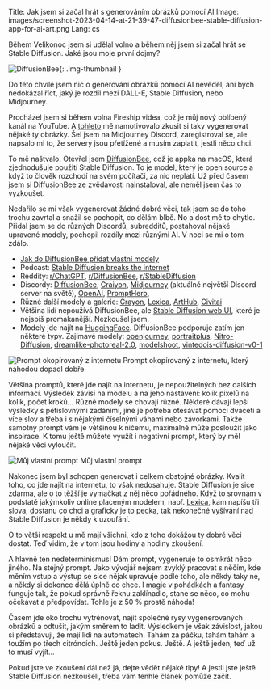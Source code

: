 Title: Jak jsem si začal hrát s generováním obrázků pomocí AI
Image: images/screenshot-2023-04-14-at-21-39-47-diffusionbee-stable-diffusion-app-for-ai-art.png
Lang: cs

Během Velikonoc jsem si udělal volno a během něj jsem si začal hrát se Stable Diffusion.
Jaké jsou moje první dojmy?

![DiffusionBee]({static}/images/screenshot-2023-04-14-at-21-39-47-diffusionbee-stable-diffusion-app-for-ai-art.png){: .img-thumbnail }

Do této chvíle jsem nic o generování obrázků pomocí AI nevěděl, ani bych nedokázal říct, jaký je rozdíl mezi DALL-E, Stable Diffusion, nebo Midjourney.

Procházel jsem si během volna Fireship videa, což je můj nový oblíbený kanál na YouTube.
A [tohleto](https://www.youtube.com/watch?v=nYqeHIRKboM) mě namotivovalo zkusit si taky vygenerovat nějaké ty obrázky.
Šel jsem na Midjourney Discord, zaregistroval se, ale napsalo mi to, že servery jsou přetížené a musím zaplatit, jestli něco chci.

To mě naštvalo.
Otevřel jsem [DiffusionBee](https://diffusionbee.com/), což je appka na macOS, která zjednodušuje použití Stable Diffusion.
To je model, který je open source a když to člověk rozchodí na svém počítači, za nic neplatí.
Už před časem jsem si DiffusionBee ze zvědavosti nainstaloval, ale neměl jsem čas to vyzkoušet.

Nedařilo se mi však vygenerovat žádné dobré věci, tak jsem se do toho trochu zavrtal a snažil se pochopit, co dělám blbě.
No a dost mě to chytlo.
Přidal jsem se do různých Discordů, subredditů, postahoval nějaké upravené modely, pochopil rozdíly mezi různými AI.
V noci se mi o tom zdálo.

-   [Jak do DiffusionBee přidat vlastní modely](https://github.com/divamgupta/diffusionbee-stable-diffusion-ui/blob/master/DOCUMENTATION.md#custom-models)
-   Podcast: [Stable Diffusion breaks the internet](https://changelog.com/podcast/506)
-   Reddity: [r/ChatGPT](https://www.reddit.com/r/ChatGPT/), [r/DiffusionBee](https://www.reddit.com/r/DiffusionBee/), [r/StableDiffusion](https://www.reddit.com/r/StableDiffusion/)
-   Discordy: [DiffusionBee](https://discord.gg/QCjYd4eQQD), [Craiyon](https://discord.gg/craiyon-1065723932109451284), [Midjourney](https://discord.gg/midjourney) (aktuálně největší Discord server na světě), [OpenAI](https://discord.gg/openai), [PromptHero](https://discord.gg/prompthero-1026222136790110259),
-   Různé další modely a galerie: [Crayon](https://www.craiyon.com/), [Lexica](https://lexica.art/), [ArtHub](https://arthub.ai/), [Civitai](https://civitai.com/)
-   Většina lidí nepoužívá DiffusionBee, ale [Stable Diffusion web UI](https://github.com/AUTOMATIC1111/stable-diffusion-webui), které je nejspíš promakanější.
    Nezkoušel jsem.
-   Modely jde najít na [HuggingFace](https://huggingface.co/).
    DiffusionBee podporuje zatím jen některé typy.
    Zajímavé modely: [openjourney](https://huggingface.co/prompthero/openjourney), [portraitplus](https://huggingface.co/wavymulder/portraitplus), [Nitro-Diffusion](https://huggingface.co/nitrosocke/Nitro-Diffusion), [dreamlike-photoreal-2.0](https://huggingface.co/dreamlike-art/dreamlike-photoreal-2.0), [modelshoot](https://huggingface.co/wavymulder/modelshoot), [vintedois-diffusion-v0-1](https://huggingface.co/22h/vintedois-diffusion-v0-1)

![Prompt okopírovaný z internetu]({static}/images/screenshot-2023-04-08-at-14-51-54.png)
Prompt okopírovaný z internetu, který náhodou dopadl dobře

Většina promptů, které jde najít na internetu, je nepoužitelných bez dalších informací.
Výsledek závisí na modelu a na jeho nastavení: kolik pixelů na kolik, počet kroků…
Různé modely se chovají různě.
Některé dávají lepší výsledky s pětislovnými zadáními, jiné je potřeba otesávat pomocí dvaceti a více slov a třeba i s nějakými číselnými váhami nebo závorkami.
Takže samotný prompt vám je většinou k ničemu, maximálně může posloužit jako inspirace.
K tomu ještě můžete využít i negativní prompt, který by měl nějaké věci vyloučit.

![Můj vlastní prompt]({static}/images/screenshot-2023-04-09-at-18-03-39.png)
Můj vlastní prompt

Nakonec jsem byl schopen generovat i celkem obstojné obrázky.
Kvalit toho, co jde najít na internetu, to však nedosahuje.
Stable Diffusion je sice zdarma, ale o to těžší je vymačkat z něj něco pořádného.
Když to srovnám v podstatě jakýmkoliv online placeným modelem, např. [Lexica](https://lexica.art/), kam napíšu tři slova, dostanu co chci a graficky je to pecka, tak nekonečné vyšívání nad Stable Diffusion je někdy k uzoufání.

O to větší respekt u mě mají všichni, kdo z toho dokážou ty dobré věci dostat.
Teď vidím, že v tom jsou hodiny a hodiny zkoušení.

A hlavně ten nedeterminismus!
Dám prompt, vygeneruje to osmkrát něco jiného.
Na stejný prompt.
Jako vývojář nejsem zvyklý pracovat s něčím, kde měním vstup a výstup se sice nějak upravuje podle toho, ale někdy taky ne, a někdy si dokonce dělá úplně co chce.
I magie v pohádkách a fantasy funguje tak, že pokud správně řeknu zaklínadlo, stane se něco, co mohu očekávat a předpovídat.
Tohle je z 50 % prostě náhoda!

Časem jde oko trochu vytrénovat, najít společné rysy vygenerovaných obrázků a odtušit, jakým směrem to ladit.
Výsledkem je však závislost, jakou si představuji, že mají lidi na automatech.
Tahám za páčku, tahám tahám a toužím po třech citróncích.
Ještě jeden pokus.
Ještě.
A ještě jeden, teď už to musí vyjít…

Pokud jste ve zkoušení dál než já, dejte vědět nějaké tipy!
A jestli jste ještě Stable Diffusion nezkoušeli, třeba vám tenhle článek pomůže začít.
